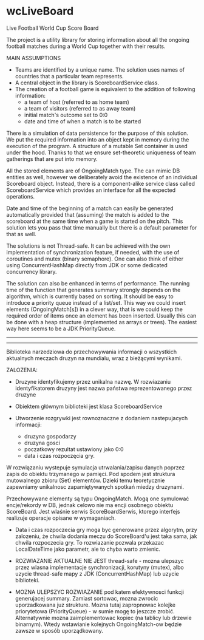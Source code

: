 # wcLiveBoard
Live Football World Cup Score Board

The project is a utility library for storing information about all the ongoing football 
matches during a World Cup together with their results.

MAIN ASSUMPTIONS
- Teams are identified by a unique name. The solution uses names of countries that a particular 
  team represents.
- A central object in the library is ScoreboardService class.
- The creation of a football game is equivalent to the addition of following information:
    - a team of host (referred to as home team)
    - a team of visitors (referred to as away team)
    - initial match's outcome set to 0:0
    - date and time of when a match is to be started

There is a simulation of data persistence for the purpose of this solution. We put the required 
information into an object kept in memory during the execution of the program. A structure of a mutable 
Set container is used under the hood. Thanks to that we ensure set-theoretic uniqueness of team gatherings 
that are put into memory.

All the stored elements are of OngoingMatch type. The can mimic DB entities as well, however we deliberately 
avoid the existence of an individual Scoreboard object. Instead, there is a component-alike service class 
called ScoreboardService which provides an interface for all the expected operations. 

Date and time of the beginning of a match can easily be generated automatically provided that (assuming)
the match is added to the scoreboard at the same time when a game is started on the pitch.
This solution lets you pass that time manually but there is a default parameter for that as well.

The solutions is not Thread-safe. It can be achieved with the own implementation of synchronization feature, 
if needed, with the use of coroutines and mutex (binary semaphore). One can also think of either using 
ConcurrentHashMap directly from JDK or some dedicated concurrency library.

The solution can also be enhanced in terms of performance. The running time of the function that generates 
summary strongly depends on the algorithm, which is currently based on sorting. It should be easy to introduce
a priority queue instead of a list/set. This way we could insert elements (OngoingMatch[s]) in a clever way, 
that is we could keep the required order of items once an element has been inserted. 
Usually this can be done with a heap structure (implemented as arrays or trees). The easiest way here seems 
to be a JDK PriorityQueue.

----------------------------------------------------------------------------------------
----------------------------------------------------------------------------------------

Biblioteka narzedziowa do przechowywania informacji o wszystkich aktualnych 
meczach druzyn na mundialu, wraz z bieżącymi wynikami.

ZALOZENIA:
- Druzyne identyfikujemy przez unikalna nazwę. W rozwiazaniu identyfikatorem druzyny jest nazwa państwa 
reprezentowanego przez druzyne

- Obiektem głównym biblioteki jest klasa ScoreboardService

- Utworzenie rozgrywki jest rownoznaczne z dodaniem nastepujacych informacji:
    - druzyna gospodarzy
    - druzyna gosci
    - poczatkowy rezultat ustawiony jako 0:0
    - data i czas rozpoczęcia gry.

W rozwiązaniu wystepuje symulacja utrwalania/zapisu danych poprzez zapis do obiektu trzymanego w pamięci. 
Pod spodem jest struktura mutowalnego zbioru (Set) elementów. Dzieki temu teoretycznie zapewniamy unikalnosc 
zapamiętywanych spotkań miedzy druzynami. 

Przechowywane elementy są typu OngoingMatch. Mogą one symulować encje/rekordy
w DB, jednak celowo nie ma encji osobnego obiektu ScoreBoard. Jest wlaśnie serwis ScoreBoardSerwis, ktorego interfejs
realizuje operacje opisane w wymaganiach.

- Data i czas rozpoczecia gry moga byc generowane przez algorytm, przy zalozeniu, że chwila dodania meczu 
do ScoreBoard'u jest taka sama, jak chwila rozpoczecia gry. 
To rozwiazanie pozwala przekazac LocalDateTime jako parametr, ale to chyba warto zmienic.

- ROZWIAZANIE AKTUALNE NIE JEST thread-safe - mozna ulepszyc przez wlasna implementacje synchronizacji, 
korutyny (mutex), albo uzycie thread-safe mapy z JDK (ConcurrentHashMap) lub uzycie biblioteki.

- MOZNA ULEPSZYC ROZWIAZANIE pod katem efektywnosci funkcji generujacej summary. Zamiast sortowac, mozna zwrocic 
uporzadkowana juz strukture. Mozna tutaj zapropnowac kolejke priorytetowa (PriorityQueue) - 
w sumie mogę to jeszcze zrobić. Alternatywnie mozna zaimplementowac kopiec (na tablicy lub drzewie binarnym). 
Wtedy wstawianie kolejnych OngoingMatch-ow będzie zawsze w sposób uporządkowany.
 






